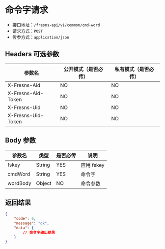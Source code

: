 # 命令字请求

- 接口地址：`/fresns-api/v1/common/cmd-word`
- 请求方式：`POST`
- 传参方式：`application/json`

## Headers 可选参数

| 参数名 | 公开模式（是否必传） | 私有模式（是否必传） |
| --- | --- | --- |
| X-Fresns-Aid | NO | NO |
| X-Fresns-Aid-Token | NO | NO |
| X-Fresns-Uid | NO | NO |
| X-Fresns-Uid-Token | NO | NO |

## Body 参数

| 参数名 | 类型 | 是否必传 | 说明 |
| --- | --- | --- | --- |
| fskey | String | YES | 应用 fskey |
| cmdWord | String | YES | 命令字 |
| wordBody | Object | NO | 命令参数 |

## 返回结果

```json
{
    "code": 0,
    "message": "ok",
    "data": {
        // 命令字输出结果
    }
}
```

